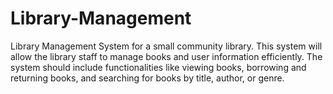 # Library-Management
Library Management System for a small community library. This system will allow the library staff to manage books and user information efficiently. The system should include functionalities like viewing books, borrowing and returning books, and searching for books by title, author, or genre.
